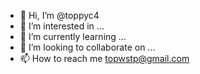 - 👋 Hi, I’m @toppyc4
- 👀 I’m interested in ...
- 🌱 I’m currently learning ...
- 💞️ I’m looking to collaborate on ...
- 📫 How to reach me topwstp@gmail.com

<!---
toppyc4/toppyc4 is a ✨ special ✨ repository because its `README.md` (this file) appears on your GitHub profile.
You can click the Preview link to take a look at your changes.
--->
